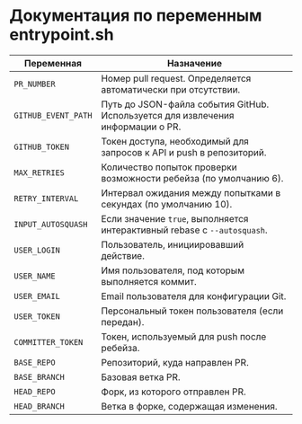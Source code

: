 # Документация по переменным entrypoint.sh

| Переменная | Назначение |
|------------|-----------|
| `PR_NUMBER` | Номер pull request. Определяется автоматически при отсутствии. |
| `GITHUB_EVENT_PATH` | Путь до JSON-файла события GitHub. Используется для извлечения информации о PR. |
| `GITHUB_TOKEN` | Токен доступа, необходимый для запросов к API и push в репозиторий. |
| `MAX_RETRIES` | Количество попыток проверки возможности ребейза (по умолчанию 6). |
| `RETRY_INTERVAL` | Интервал ожидания между попытками в секундах (по умолчанию 10). |
| `INPUT_AUTOSQUASH` | Если значение `true`, выполняется интерактивный rebase с `--autosquash`. |
| `USER_LOGIN` | Пользователь, инициировавший действие. |
| `USER_NAME` | Имя пользователя, под которым выполняется коммит. |
| `USER_EMAIL` | Email пользователя для конфигурации Git. |
| `USER_TOKEN` | Персональный токен пользователя (если передан). |
| `COMMITTER_TOKEN` | Токен, используемый для push после ребейза. |
| `BASE_REPO` | Репозиторий, куда направлен PR. |
| `BASE_BRANCH` | Базовая ветка PR. |
| `HEAD_REPO` | Форк, из которого отправлен PR. |
| `HEAD_BRANCH` | Ветка в форке, содержащая изменения. |
